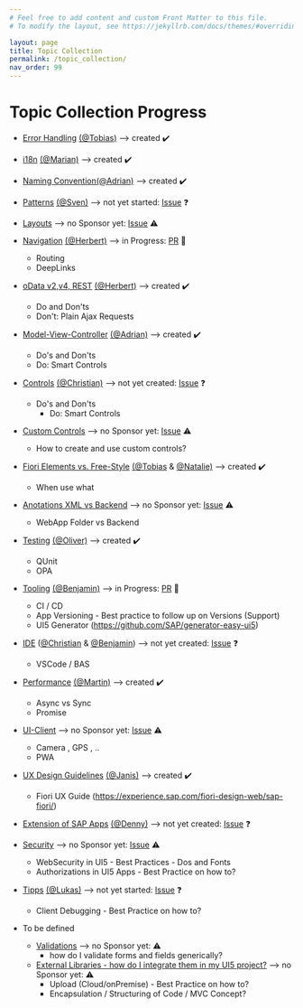 ```yaml
---
# Feel free to add content and custom Front Matter to this file.
# To modify the layout, see https://jekyllrb.com/docs/themes/#overriding-theme-defaults

layout: page
title: Topic Collection
permalink: /topic_collection/
nav_order: 99
---
```


# Topic Collection Progress

- [Error Handling](/UI5-Best-Practice/error-handling/) [(@Tobias)](https://github.com/t-kessel)  --> created :heavy_check_mark:
- [i18n](/UI5-Best-Practice/i18n/) [(@Marian)](https://github.com/marianfoo) --> created :heavy_check_mark:
- [Naming Convention](/UI5-Best-Practice/nc/)[(@Adrian)](https://github.com/waldpark) --> created :heavy_check_mark:
- [Patterns](#blank) [(@Sven)](https://github.com/bibber0612) --> not yet started: [Issue](https://github.com/1DSAG/UI5-Best-Practice/issues/39) :question:
- [Layouts](#blank) --> no Sponsor yet: [Issue](https://github.com/1DSAG/UI5-Best-Practice/issues/48) :warning:
- [Navigation](#blank) [(@Herbert)](https://github.com/hkaintz) --> in Progress: [PR](https://github.com/1DSAG/UI5-Best-Practice/pull/57) :wrench:
  - Routing
  - DeepLinks
- [oData v2,v4, REST](/UI5-Best-Practice/odata/) [(@Herbert)](https://github.com/hkaintz) --> created :heavy_check_mark:
  - Do and Don'ts
  - Don't: Plain Ajax Requests
- [Model-View-Controller](/UI5-Best-Practice/mvc/) [(@Adrian)](https://github.com/waldpark) --> created :heavy_check_mark:
  - Do's and Don'ts
  - Do: Smart Controls
- [Controls](#blank) [(@Christian)](https://github.com/cgraff) --> not yet created: [Issue](https://github.com/1DSAG/UI5-Best-Practice/issues/43) :question:
  - Do's and Don'ts
    - Do: Smart Controls
- [Custom Controls](#blank)  --> no Sponsor yet: [Issue](https://github.com/1DSAG/UI5-Best-Practice/issues/83) :warning:
  - How to create and use custom controls?
- [Fiori Elements vs. Free-Style](/UI5-Best-Practice/fiori-elements-freestyle/) [(@Tobias](https://github.com/t-kessel) & [@Natalie)](https://github.com/QP-NaUh) --> created :heavy_check_mark:
  - When use what
- [Anotations XML vs Backend](#blank) --> no Sponsor yet: [Issue](https://github.com/1DSAG/UI5-Best-Practice/issues/50) :warning:
  - WebApp Folder vs Backend
- [Testing](/UI5-Best-Practice/testing/) [(@Oliver)](https://github.com/osigge) --> created :heavy_check_mark:
  - QUnit
  - OPA
- [Tooling](#blank) [(@Benjamin)](https://github.com/treee111) --> in Progress: [PR](https://github.com/1DSAG/UI5-Best-Practice/pull/58) :wrench:
  - CI / CD
  - App Versioning - Best practice to follow up on Versions (Support)
  - UI5 Generator (<https://github.com/SAP/generator-easy-ui5>)
- [IDE](#blank) ([@Christian](https://github.com/cgraff) & [@Benjamin](https://github.com/treee111)) --> not yet created: [Issue](https://github.com/1DSAG/UI5-Best-Practice/issues/85) :question:
  - VSCode / BAS
- [Performance](/UI5-Best-Practice/performance/) [(@Martin)](https://github.com/evilru) --> created :heavy_check_mark:
  - Async vs Sync
  - Promise
- [UI-Client](#blank) --> no Sponsor yet: [Issue](https://github.com/1DSAG/UI5-Best-Practice/issues/86) :warning:
  - Camera , GPS , ..
  - PWA
- [UX Design Guidelines](/UI5-Best-Practice/design-guidelines/) [(@Janis)](https://github.com/JanisBur)  --> created :heavy_check_mark:
  - Fiori UX Guide (<https://experience.sap.com/fiori-design-web/sap-fiori/>)
- [Extension of SAP Apps](#blank) [(@Denny)](https://github.com/dscbs) --> not yet created: [Issue](https://github.com/1DSAG/UI5-Best-Practice/issues/77) :question:
- [Security](#blank) --> no Sponsor yet: [Issue](https://github.com/1DSAG/UI5-Best-Practice/issues/50) :warning:
  - WebSecurity in UI5 - Best Practices - Dos and Fonts
  - Authorizations in UI5 Apps - Best Practice on how to?
- [Tipps](#blank) [(@Lukas)](https://github.com/loelker) --> not yet started: [Issue](https://github.com/1DSAG/UI5-Best-Practice/issues/45) :question:

  - Client Debugging - Best Practice on how to?

- To be defined
  - [Validations](#blank)   --> no Sponsor yet: :warning:
    - how do I validate forms and fields generically?
  - [External Libraries - how do I integrate them in my UI5 project?](#blank)   --> no Sponsor yet: :warning:
    - Upload (Cloud/onPremise) - Best Practice on how to?
    - Encapsulation / Structuring of Code / MVC Concept?
